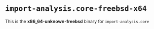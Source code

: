 # `import-analysis.core-freebsd-x64`

This is the **x86_64-unknown-freebsd** binary for `import-analysis.core`
